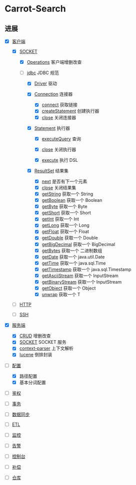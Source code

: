 # Carrot-Search
## 进展

* [x] [客户端](./README.md)
    - [x] [SOCKET](./README.md)
      - [x] [Operations](./README.md) 客户端增删改查
      - [ ] [jdbc](./README.md)  JDBC 规范
        
        - [x] [Driver](./README.md)  驱动
         
        - [x] [Connection](./README.md) 连接器
          
          - [x] [connect](./README.md) 获取链接
          - [x] [createStatement](./README.md) 创建执行器
          - [x] [close](./README.md) 关闭连接器
         
        - [x] [Statement](./README.md) 执行器
         
          - [x] [executeQuery](./README.md) 查询
           
          - [x] [close](./README.md) 关闭执行器
           
          - [x] [execute](./README.md) 执行 DSL
          
        - [x] [ResultSet](./README.md) 结果集
          
          - [x] [next](./README.md) 是否有下一个元素
          - [x] [close](./README.md) 关闭结果集
          - [x] [getString](./README.md) 获取一个 String
          - [x] [getBoolean](./README.md) 获取一个 Boolean
          - [x] [getByte](./README.md) 获取一个 Byte
          - [x] [getShort](./README.md) 获取一个 Short
          - [x] [getInt](./README.md) 获取一个 Int
          - [x] [getLong](./README.md) 获取一个 Long
          - [x] [getFloat](./README.md) 获取一个 Float
          - [x] [getDouble](./README.md) 获取一个 Double
          - [x] [getBigDecimal](./README.md) 获取一个 BigDecimal
          - [x] [getBytes](./README.md) 获取一个 二进制数组
          - [x] [getDate](./README.md) 获取一个 java.util.Date
          - [x] [getTime](./README.md) 获取一个 java.sql.Time
          - [x] [getTimestamp](./README.md) 获取一个 java.sql.Timestamp
          - [x] [getAsciiStream](./README.md) 获取一个 InputStream
          - [x] [getBinaryStream](./README.md) 获取一个 InputStream
          - [x] [getObject](./README.md) 获取一个 Object
          - [x] [unwrap](./README.md) 获取一个 T
  
    - [ ] [HTTP](./README.md)
     
    - [ ] [SSH](./README.md)


* [x] [服务端](./README.md)
  - [x] [CRUD](./README.md) 增删改查
  - [x] [SOCKET](./README.md) SOCKET 服务  
  - [x] [context-parser](./README.md) 上下文解析
  - [x] [lucene](./README.md)  倒排封装
  
* [ ] [配置](./README.md)
  - [x] 路径配置
  - [x] 基本分词配置

* [ ] [鉴权](./README.md)
  
* [ ] [事务](./README.md)
  
* [ ] [数据同步](./README.md)
  
* [ ] [ETL](./README.md)
  
* [ ] [监控](./README.md)
  
* [ ] [告警](./README.md)
  
* [ ] [控制台](./README.md)
  
* [ ] [补偿](./README.md)

* [ ] [仓库](./README.md)

